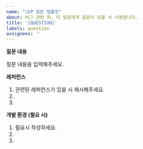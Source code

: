 ```yaml
---
name: "\b❓ 질문 템플릿"
about: 버그 관련 외, 타 팀원에게 질문이 있을 시 사용합니다.
title: '[QUESTION]'
labels: question
assignees: ''
---
```


**질문 내용**

질문 내용을 입력해주세요.

**레퍼런스**

1. 관련된 레퍼런스가 있을 시 제시해주세요.
2.
3.

**개발 환경 (필요 시)**

1. 필요시 작성하세요.
2.
3.
